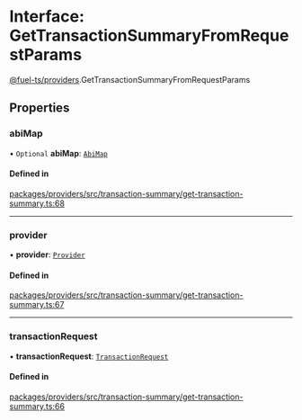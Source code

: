 # Interface: GetTransactionSummaryFromRequestParams

[@fuel-ts/providers](/api/Providers/index.md).GetTransactionSummaryFromRequestParams

## Properties

### abiMap

• `Optional` **abiMap**: [`AbiMap`](/api/Providers/index.md#abimap)

#### Defined in

[packages/providers/src/transaction-summary/get-transaction-summary.ts:68](https://github.com/FuelLabs/fuels-ts/blob/2863d791/packages/providers/src/transaction-summary/get-transaction-summary.ts#L68)

___

### provider

• **provider**: [`Provider`](/api/Providers/Provider.md)

#### Defined in

[packages/providers/src/transaction-summary/get-transaction-summary.ts:67](https://github.com/FuelLabs/fuels-ts/blob/2863d791/packages/providers/src/transaction-summary/get-transaction-summary.ts#L67)

___

### transactionRequest

• **transactionRequest**: [`TransactionRequest`](/api/Providers/index.md#transactionrequest)

#### Defined in

[packages/providers/src/transaction-summary/get-transaction-summary.ts:66](https://github.com/FuelLabs/fuels-ts/blob/2863d791/packages/providers/src/transaction-summary/get-transaction-summary.ts#L66)
